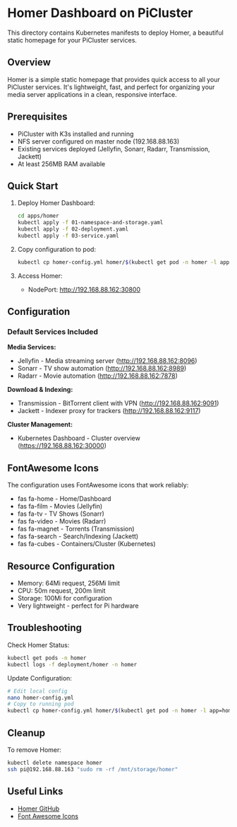 # Homer Dashboard on PiCluster

This directory contains Kubernetes manifests to deploy Homer, a beautiful static homepage for your PiCluster services.

## Overview

Homer is a simple static homepage that provides quick access to all your PiCluster services. It's lightweight, fast, and perfect for organizing your media server applications in a clean, responsive interface.

## Prerequisites

- PiCluster with K3s installed and running
- NFS server configured on master node (192.168.88.163)
- Existing services deployed (Jellyfin, Sonarr, Radarr, Transmission, Jackett)
- At least 256MB RAM available

## Quick Start

1. Deploy Homer Dashboard:
   ```bash
   cd apps/homer
   kubectl apply -f 01-namespace-and-storage.yaml
   kubectl apply -f 02-deployment.yaml
   kubectl apply -f 03-service.yaml
   ```

2. Copy configuration to pod:
   ```bash
   kubectl cp homer-config.yml homer/$(kubectl get pod -n homer -l app=homer -o jsonpath='{.items[0].metadata.name}'):/www/assets/config.yml
   ```

3. Access Homer:
   - NodePort: http://192.168.88.162:30800

## Configuration

### Default Services Included

**Media Services:**
- Jellyfin - Media streaming server (http://192.168.88.162:8096)
- Sonarr - TV show automation (http://192.168.88.162:8989)
- Radarr - Movie automation (http://192.168.88.162:7878)

**Download & Indexing:**
- Transmission - BitTorrent client with VPN (http://192.168.88.162:9091)
- Jackett - Indexer proxy for trackers (http://192.168.88.162:9117)

**Cluster Management:**
- Kubernetes Dashboard - Cluster overview (https://192.168.88.162:30000)

## FontAwesome Icons

The configuration uses FontAwesome icons that work reliably:
- fas fa-home - Home/Dashboard
- fas fa-film - Movies (Jellyfin)
- fas fa-tv - TV Shows (Sonarr)
- fas fa-video - Movies (Radarr)
- fas fa-magnet - Torrents (Transmission)
- fas fa-search - Search/Indexing (Jackett)
- fas fa-cubes - Containers/Cluster (Kubernetes)

## Resource Configuration

- Memory: 64Mi request, 256Mi limit
- CPU: 50m request, 200m limit
- Storage: 100Mi for configuration
- Very lightweight - perfect for Pi hardware

## Troubleshooting

Check Homer Status:
```bash
kubectl get pods -n homer
kubectl logs -f deployment/homer -n homer
```

Update Configuration:
```bash
# Edit local config
nano homer-config.yml
# Copy to running pod
kubectl cp homer-config.yml homer/$(kubectl get pod -n homer -l app=homer -o jsonpath='{.items[0].metadata.name}'):/www/assets/config.yml
```

## Cleanup

To remove Homer:
```bash
kubectl delete namespace homer
ssh pi@192.168.88.163 "sudo rm -rf /mnt/storage/homer"
```

## Useful Links

- [Homer GitHub](https://github.com/bastienwirtz/homer)
- [Font Awesome Icons](https://fontawesome.com/icons)
